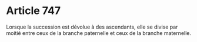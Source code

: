 # Article 747

Lorsque la succession est dévolue à des ascendants, elle se divise par moitié entre ceux de la branche paternelle et ceux de la branche maternelle.